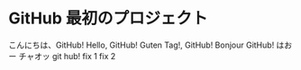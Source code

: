 # GitHub 最初のプロジェクト

こんにちは、GitHub!
Hello, GitHub!
Guten Tag!, GitHub!
Bonjour GitHub!
はおー
チャオッ
git hub!
fix 1
fix 2
